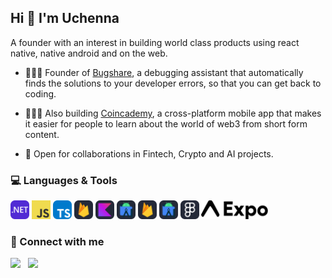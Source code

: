 ##  Hi 👋 I'm Uchenna

A founder with an interest in building world class products using react native, native android and on the web.

- 👨🏽‍💻 Founder of [Bugshare](https://bugshare.io), a debugging assistant that automatically finds the solutions to your developer errors, so that you can get back to coding.

- 👨🏽‍💻 Also building [Coincademy](https://coincademy.typedream.app), a cross-platform mobile app that makes it easier for people to learn about the world of web3 from short form content.

- 🙌 Open for collaborations in Fintech, Crypto and AI projects.

###  💻 Languages & Tools

<code><img height="30" src="https://raw.githubusercontent.com/tandpfun/skill-icons/main/icons/DotNet.svg"></code>
<code><img height="30" src="https://raw.githubusercontent.com/github/explore/80688e429a7d4ef2fca1e82350fe8e3517d3494d/topics/javascript/javascript.png"></code>
<code><img height="30" src="https://raw.githubusercontent.com/tandpfun/skill-icons/main/icons/TypeScript.svg"></code>
<code><img height="30" src="https://raw.githubusercontent.com/tandpfun/skill-icons/main/icons/Firebase-Dark.svg"></code>
<code><img height="30" src="https://raw.githubusercontent.com/tandpfun/skill-icons/main/icons/Kotlin-Dark.svg"></code>
<code><img height="30" src="https://raw.githubusercontent.com/tandpfun/skill-icons/main/icons/AndroidStudio-Dark.svg"></code>
<code><img height="30" src="https://raw.githubusercontent.com/tandpfun/skill-icons/main/icons/Firebase-Dark.svg"></code>
<code><img height="30" src="https://raw.githubusercontent.com/tandpfun/skill-icons/main/icons/AndroidStudio-Dark.svg"></code>
<code><img height="30" src="https://raw.githubusercontent.com/tandpfun/skill-icons/main/icons/Figma-Dark.svg"></code>
<code><img height="30" src="https://raw.githubusercontent.com/UchennaOkafor/UchennaOkafor/63c3bbc899bc9af38636194d69158f848ffaa189/logos/expo/logo-wordmark.svg"></code>

###  🤝 Connect with me
 
[<img height="35" src="https://cdn0.iconfinder.com/data/icons/social-and-online-logos/40/Twitter-1024.png"/>](https://twitter.com/_UchennaOkafor)&nbsp;&nbsp;
[<img height="35" src="https://cdn0.iconfinder.com/data/icons/social-and-online-logos/40/LinkedIn-1024.png"/>](https://www.linkedin.com/in/uchenna-okafor-baa422146/)
